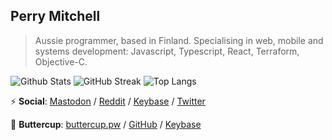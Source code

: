 ## Perry Mitchell

> Aussie programmer, based in Finland. Specialising in web, mobile and systems development: Javascript, Typescript, React, Terraform, Objective-C.

![Github Stats](https://github-readme-stats.vercel.app/api?username=perry-mitchell&count_private=true&show_icons=true&include_all_commits=true&rank_icon=percentile&theme=tokyonight) 
![GitHub Streak](http://github-readme-streak-stats.herokuapp.com?user=perry-mitchell&theme=tokyonight&date_format=M%20j%5B%2C%20Y%5D) ![Top Langs](https://github-readme-stats.vercel.app/api/top-langs/?username=perry-mitchell&layout=compact&theme=tokyonight)

:zap: **Social**: [Mastodon](https://infosec.exchange/@perry_mitchell) / [Reddit](https://www.reddit.com/user/perry_mitchell) / [Keybase](https://keybase.io/perrymitchell) / [Twitter](https://twitter.com/perry_mitchell?lang=en)

:closed_lock_with_key: **Buttercup**: [buttercup.pw](https://buttercup.pw) / [GitHub](https://github.com/buttercup) / [Keybase](https://keybase.io/team/bcup)
